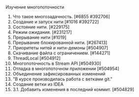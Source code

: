 Изучение многопоточности
1. Что такое многозадачность.   [#6855 #392706]
2. Создание и запуск нити   [#1016 #392722]
3. Состояние нити.   [#229175]
4. Режим ожидания.   [#231217]
5. Прерывание нити   [#1019]
6. Прерывание блокированной нити.   [#267413]
7. Приоритеты нитей и нити-демоны   [#504907]
8. Скачивание файла с ограничением.   [#144271]
9. ThreadLocal   [#504912]
10. Многопоточность в Stream API   [#504930]
11. Отладка в многопоточном приложении   [#504954]
12. Объединение зафиксированных изменений
12. "В курсе производилась работа с ветками git."
13. Создание ветки из IDEA
14. 3.1. Добавить изменения в последний коммит. [#504829]
